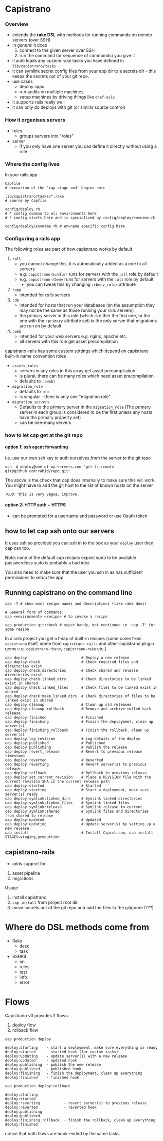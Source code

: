 # Capistrano

### Overview

* extends the **rake DSL** with methods for running commands on remote servers (over SSH)
* In general it does
    1. connect to the given server over SSH
    1. run the command (or sequence of commands) you give it
* it auto loads any custom rake tasks you have defined in `lib/capistrano/tasks`
* it can symlink secret config files from your app dir to a secrets dir - this keeps the secrets out of your git repo.
* use cases
    * deploy apps
    * run audits on multiple machines
    * setup machines by driving things like `chef-solo`
* it supports rails really well
* it can only do deploys with git (or similar source control)

### How it organises servers

* roles
    * groups servers into "roles"
* server
    * if you only have one server you can define it directly without using a role


### Where the config lives

In your rails app
```
Capfile
# execution of the 'cap stage cmd' begins here

lib/capistrano/tasks/*.rake
# source by Capfile

config/deploy.rb
# * config common to all environments here
# * config starts here and is specialized by config/deploy/envname.rb

config/deploy/envname.rb # envname specific config here
```


### Configuring a rails app

The following roles are part of how capistrano works by default

1. `:all`
    * you cannot change this, it is automatically added as a role to all servers
    * e.g. `capistrano-bundler` runs for servers with the `:all` role by default
    * e.g. `capistrano-rbenv` runs for servers with the `:all` role by default
        * you can tweak this by changing `:rbenv_roles` attribute
1. `:app`
    * intended for _rails_ servers
1. `:db`
    * intended for hosts that run your databases (on the assumption they may not be the same as those running your rails servers)
    * the primary server in this role (which is either the first one, or the one with the `:primary` attribute set) is the only server that migrations are run on by default
1. `:web`
    * intended for your _web_ servers e.g. nginx, apache etc.
    * all servers with this role get asset precompilation

capistrano-rails has some custom settings which depend on capistrano built-in name convention roles

* `assets_roles`
    * servers in any roles in this array get asset precompiliation
    * is plural, there can be many roles which need asset precompilation
    * defaults to `[:web]`
* `migration_role`
    * defaults to `:db`
    * is singular - there is only one "migration role"
* `migration_servers`
    * Defaults to the primary server in the `migration_role` (The primary server in each group is considered to be the first unless any hosts have the primary property set)
    * can be one-many servers


### how to let cap get at the git repo

####  option 1: ssh agent forwarding

i.e. use our own ssh key to auth ourselves _from_ the server _to_ the git repo

```
ssh -A deploy@one-of-my-servers.com 'git ls-remote git@github.com:rabid/repo.git'
```

The above is the check that cap does internally to make sure this will work. You might have to add the git host to the list of known hosts on the server


    TODO: this is very vague, improve.

#### option 2: HTTP auth + HTTPS

* can be prompted for a username and password or use Oauth token

## how to let cap ssh onto our servers

It uses ssh so provided you can ssh in to the box as your `deploy` user then cap can too.

Note: none of the default cap recipes expect sudo to be available
    passwordless sudo is probably a bad idea

You also need to make sure that the user you ssh in as has sufficient permissions to setup the app.

## Running capistrano on the command line

```
cap -T # show most recipe names and descriptions (like rake does)

# General form of commands:
cap <environment> <recipe> # to invoke a recipe

cap production git:check # super handy, not mentioned in 'cap -T' for some reason
```

In a rails project you get a heap of built-in recipes (some come from
`capistrano` itself, some from `capistrano-rails` and other capistrano plugin
gems e.g. `capistrano-rbenv`, `capistrano-rake` etc.)

```plain
cap deploy                         # Deploy a new release
cap deploy:check                   # Check required files and directories exist
cap deploy:check:directories       # Check shared and release directories exist
cap deploy:check:linked_dirs       # Check directories to be linked exist in shared
cap deploy:check:linked_files      # Check files to be linked exist in shared
cap deploy:check:make_linked_dirs  # Check directories of files to be linked exist in shared
cap deploy:cleanup                 # Clean up old releases
cap deploy:cleanup_rollback        # Remove and archive rolled-back release
cap deploy:finished                # Finished
cap deploy:finishing               # Finish the deployment, clean up server(s)
cap deploy:finishing_rollback      # Finish the rollback, clean up server(s)
cap deploy:log_revision            # Log details of the deploy
cap deploy:published               # Published
cap deploy:publishing              # Publish the release
cap deploy:revert_release          # Revert to previous release timestamp
cap deploy:reverted                # Reverted
cap deploy:reverting               # Revert server(s) to previous release
cap deploy:rollback                # Rollback to previous release
cap deploy:set_current_revision    # Place a REVISION file with the current revision SHA in the current release path
cap deploy:started                 # Started
cap deploy:starting                # Start a deployment, make sure server(s) ready
cap deploy:symlink:linked_dirs     # Symlink linked directories
cap deploy:symlink:linked_files    # Symlink linked files
cap deploy:symlink:release         # Symlink release to current
cap deploy:symlink:shared          # Symlink files and directories from shared to release
cap deploy:updated                 # Updated
cap deploy:updating                # Update server(s) by setting up a new release
cap install                        # Install Capistrano, cap install STAGES=staging,production
```


## capistrano-rails

* adds support for

1. asset pipeline
2. migrations

Usage

1. install capistrano
1. `cap install` from project root dir
1. move secrets out of the git repo and add the files to the gitignore (???)

# Where do DSL methods come from

* Rake
    * desc
    * task
* SSHKit
    * on
    * roles
    * test
    * info
    * error

# Flows

Capistrano v3 provides 2 flows:

1. deploy flow
2. rollback flow

```plain
cap production deploy

deploy:starting    - start a deployment, make sure everything is ready
deploy:started     - started hook (for custom tasks)
deploy:updating    - update server(s) with a new release
deploy:updated     - updated hook
deploy:publishing  - publish the new release
deploy:published   - published hook
deploy:finishing   - finish the deployment, clean up everything
deploy:finished    - finished hook

cap production deploy:rollback

deploy:starting
deploy:started
deploy:reverting           - revert server(s) to previous release
deploy:reverted            - reverted hook
deploy:publishing
deploy:published
deploy:finishing_rollback  - finish the rollback, clean up everything
deploy:finished
```

notice that both flows are book-ended by the same tasks
